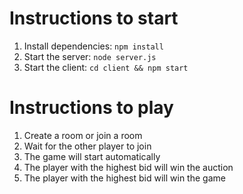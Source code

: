 # Instructions to start

1. Install dependencies: `npm install`
2. Start the server: `node server.js`
3. Start the client: `cd client && npm start`

# Instructions to play

1. Create a room or join a room
2. Wait for the other player to join
3. The game will start automatically
4. The player with the highest bid will win the auction
5. The player with the highest bid will win the game

